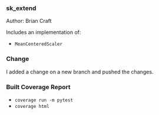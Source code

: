### sk_extend

Author: Brian Craft

Includes an implementation of:
* `MeanCenteredScaler`


### Change
I added a change on a new branch and pushed the changes.

### Built Coverage Report
* `coverage run -m pytest`
* `coverage html`